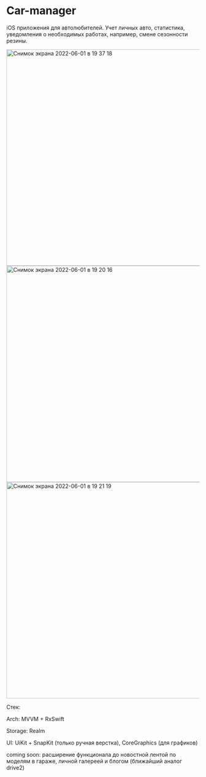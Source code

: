# Car-manager

iOS приложения для автолюбителей. Учет личных авто, статистика, уведомления о необходимых работах, например, смене сезонности резины.

<img width="564" alt="Снимок экрана 2022-06-01 в 19 37 18" src="https://user-images.githubusercontent.com/27499358/171456014-f7c81743-a72b-45b4-8d6d-87958e981b0f.png">
<img width="564" alt="Снимок экрана 2022-06-01 в 19 20 16" src="https://user-images.githubusercontent.com/27499358/171455672-a22784f6-b235-42d7-afb1-13c27187f386.png">
<img width="564" alt="Снимок экрана 2022-06-01 в 19 21 19" src="https://user-images.githubusercontent.com/27499358/171455696-fa0007de-f68f-4ff7-9ac5-ee101f2261c7.png">


Стек:

Arch: MVVM + RxSwift

Storage: Realm

UI: UiKit + SnapKit (только ручная верстка), CoreGraphics (для графиков)

coming soon: расширение функционала до новостной лентой по моделям в гараже, личной галереей и блогом (ближайший аналог drive2)
